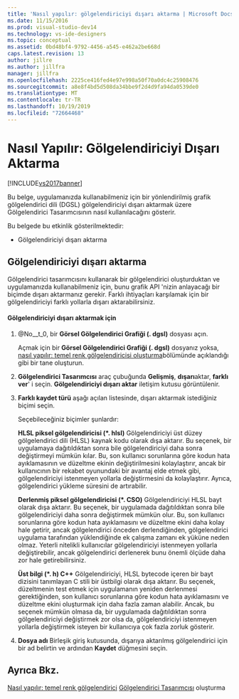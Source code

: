 ```yaml
---
title: 'Nasıl yapılır: gölgelendiriciyi dışarı aktarma | Microsoft Docs'
ms.date: 11/15/2016
ms.prod: visual-studio-dev14
ms.technology: vs-ide-designers
ms.topic: conceptual
ms.assetid: 0bd48bf4-9792-4456-a545-e462a2be668d
caps.latest.revision: 13
author: jillre
ms.author: jillfra
manager: jillfra
ms.openlocfilehash: 2225ce416fed4e97e998a50f70a0dc4c25908476
ms.sourcegitcommit: a8e8f4bd5d508da34bbe9f2d4d9fa94da0539de0
ms.translationtype: MT
ms.contentlocale: tr-TR
ms.lasthandoff: 10/19/2019
ms.locfileid: "72664468"
---
```

# <a name="how-to-export-a-shader"></a>Nasıl Yapılır: Gölgelendiriciyi Dışarı Aktarma
[!INCLUDE[vs2017banner](../includes/vs2017banner.md)]

Bu belge, uygulamanızda kullanabilmeniz için bir yönlendirilmiş grafik gölgelendirici dili (DGSL) gölgelendiriciyi dışarı aktarmak üzere Gölgelendirici Tasarımcısının nasıl kullanılacağını gösterir.

 Bu belgede bu etkinlik gösterilmektedir:

- Gölgelendiriciyi dışarı aktarma

## <a name="exporting-a-shader"></a>Gölgelendiriciyi dışarı aktarma
 Gölgelendirici tasarımcısını kullanarak bir gölgelendirici oluşturduktan ve uygulamanızda kullanabilmeniz için, bunu grafik API 'nizin anlayacağı bir biçimde dışarı aktarmanız gerekir. Farklı ihtiyaçları karşılamak için bir gölgelendiriciyi farklı yollarla dışarı aktarabilirsiniz.

#### <a name="to-export-a-shader"></a>Gölgelendiriciyi dışarı aktarmak için

1. @No__t_0, bir **Görsel Gölgelendirici Grafiği (. dgsl)** dosyası açın.

     Açmak için bir **Görsel Gölgelendirici Grafiği (. dgsl)** dosyanız yoksa, [nasıl yapılır: temel renk gölgelendiricisi oluşturma](../designers/how-to-create-a-basic-color-shader.md)bölümünde açıklandığı gibi bir tane oluşturun.

2. **Gölgelendirici Tasarımcısı** araç çubuğunda **Gelişmiş**, **dışarı**aktar, **farklı ver**' i seçin. **Gölgelendiriciyi dışarı aktar** iletişim kutusu görüntülenir.

3. **Farklı kaydet türü** aşağı açılan listesinde, dışarı aktarmak istediğiniz biçimi seçin.

     Seçebileceğiniz biçimler şunlardır:

     **HLSL piksel gölgelendiricisi (\*. hlsl)** Gölgelendiriciyi üst düzey gölgelendirici dili (HLSL) kaynak kodu olarak dışa aktarır. Bu seçenek, bir uygulamaya dağıtıldıktan sonra bile gölgelendiriciyi daha sonra değiştirmeyi mümkün kılar. Bu, son kullanıcı sorunlarına göre kodun hata ayıklamasının ve düzeltme ekinin değiştirilmesini kolaylaştırır, ancak bir kullanıcının bir rekabet oyunundaki bir avantaj elde etmek gibi, gölgelendiriciyi istenmeyen yollarla değiştirmesini da kolaylaştırır. Ayrıca, gölgelendirici yükleme süresini de artırabilir.

     **Derlenmiş piksel gölgelendiricisi (\*. CSO)** Gölgelendiriciyi HLSL bayt olarak dışa aktarır. Bu seçenek, bir uygulamada dağıtıldıktan sonra bile gölgelendiriciyi daha sonra değiştirmek mümkün olur. Bu, son kullanıcı sorunlarına göre kodun hata ayıklamasını ve düzeltme ekini daha kolay hale getirir, ancak gölgelendirici önceden derlendiğinden, gölgelendirici uygulama tarafından yüklendiğinde ek çalışma zamanı ek yüküne neden olmaz. Yeterli nitelikli kullanıcılar gölgelendiriciyi istenmeyen yollarla değiştirebilir, ancak gölgelendirici derlenerek bunu önemli ölçüde daha zor hale getirebilirsiniz.

     **Üst bilgi (\*. h) C++**  Gölgelendiriciyi, HLSL bytecode içeren bir bayt dizisini tanımlayan C stili bir üstbilgi olarak dışa aktarır. Bu seçenek, düzeltmenin test etmek için uygulamanın yeniden derlenmesi gerektiğinden, son kullanıcı sorunlarına göre kodun hata ayıklamasını ve düzeltme ekini oluşturmak için daha fazla zaman alabilir. Ancak, bu seçenek mümkün olmasa da, bir uygulamada dağıtıldıktan sonra gölgelendiriciyi değiştirmek zor olsa da, gölgelendiriciyi istenmeyen yollarla değiştirmek isteyen bir kullanıcıya çok fazla zorluk gösterir.

4. **Dosya adı** Birleşik giriş kutusunda, dışarıya aktarılmış gölgelendirici için bir ad belirtin ve ardından **Kaydet** düğmesini seçin.

## <a name="see-also"></a>Ayrıca Bkz.
 [Nasıl yapılır: temel renk gölgelendirici](../designers/how-to-create-a-basic-color-shader.md) [Gölgelendirici Tasarımcısı](../designers/shader-designer.md) oluşturma
